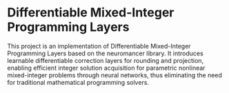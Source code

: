 # Differentiable Mixed-Integer Programming Layers

This project is an implementation of Differentiable Mixed-Integer Programming Layers based on the neuromancer library. It introduces learnable differentiable correction layers for rounding and projection, enabling efficient integer solution acquisition for parametric nonlinear mixed-integer problems through neural networks, thus eliminating the need for traditional mathematical programming solvers.
